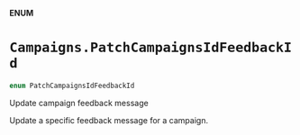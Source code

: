 **ENUM**

# `Campaigns.PatchCampaignsIdFeedbackId`

```swift
enum PatchCampaignsIdFeedbackId
```

Update campaign feedback message

Update a specific feedback message for a campaign.
